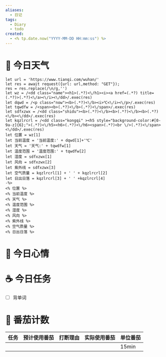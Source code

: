 ```yaml
---
aliases:
  - 日记
tags:
  - Diary
  - todo
created:
  - <% tp.date.now("YYYY-MM-DD HH:mm:ss") %>
---
```

# 🌅 今日天气

```<%* 
let url = 'https://www.tianqi.com/wuhan/'
let res = await request({url: url,method: "GET"}); 
res = res.replace(/\n/g,'') 
let wz = /<dd class="name"><h1>(.*?)<\/h1><i><a href=(.*?) title=(.*?)>(.*?)<\/a><\/i><\/dd>/.exec(res)
let dqwd = /<p class="now"><b>(.*?)<\/b><i>℃<\/i><\/p>/.exec(res)
let tqwdfw = /<span><b>(.*?)<\/b>(.*?)<\/span>/.exec(res) 
let sdfxzwx = /<dd class="shidu"><b>(.*?)<\/b><b>(.*?)<\/b><b>(.*?)<\/b><\/dd>/.exec(res) 
let kqzlrcrl = /<dd class="kongqi" ><h5 style="background-color:#[0-9a-z]{6};">(.*?)<\/h5><h6>(.*?)<\/h6><span>(.*?)<br \/>(.*?)<\/span><\/dd>/.exec(res)
let 位置 = wz[1]
let 当前温度 = '当前温度:' + dqwd[1]+'℃'
let 天气 = '天气:' + tqwdfw[1]
let 温度范围 = '温度范围:' + tqwdfw[2]
let 湿度 = sdfxzwx[1]
let 风向 = sdfxzwx[2]
let 紫外线 = sdfxzwx[3]
let 空气质量 = kqzlrcrl[1] + ' ' + kqzlrcrl[2]
let 日出日落 = kqzlrcrl[3] + ' ' +kqzlrcrl[4] 
-%> 
<% 位置 %>
<% 当前温度 %>
<% 天气 %>
<% 温度范围 %>
<% 湿度 %>
<% 风向 %>
<% 紫外线 %>
<% 空气质量 %>
<% 日出日落 %>
```

# 🍋 今日心情



# ☕ 今日任务

- [ ] 背单词

# 🍅 番茄计数


| 任务  | 预计使用番茄 | 打断理由 | 实际使用番茄 | 单位番茄  |
| :-- | :----- | ---- | ------ | ----- |
|     |        |      |        | 15min |
